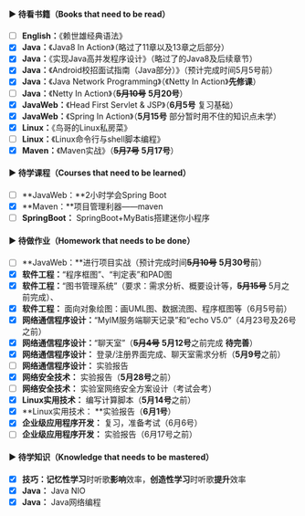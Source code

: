 #### ▶ 待看书籍（Books that need to be read）

- [ ] **English：**《赖世雄经典语法》
- [x] **Java：**《Java8 In Action》（略过了11章以及13章之后部分）
- [x] **Java：**《实现Java高并发程序设计》（略过了的Java8及后续章节）
- [x] **Java：**《Android校招面试指南（Java部分）》（预计完成时间5月5号前）
- [x] **Java：**《Java Network Programming》（《Netty In Action》**先修课**）
- [ ] **Java：**《Netty In Action》（~~**5月10号**~~ **5月20号**）
- [x] **JavaWeb：**《Head First Servlet & JSP》（**6月5号** 复习基础）
- [x] **JavaWeb：**《Spring In Action》（**5月15号** 部分暂时用不住的知识点未学）
- [x] **Linux：**《鸟哥的Linux私房菜》
- [ ] **Linux：**《Linux命令行与shell脚本编程》
- [x] **Maven：**《Maven实战》（~~**5月7号**~~ **5月17号**）

#### ▶ 待学课程（Courses that need to be learned）

- [ ] **JavaWeb：**2小时学会Spring Boot
- [x] **Maven：**项目管理利器——maven
- [ ] **SpringBoot：** SpringBoot+MyBatis搭建迷你小程序

#### ▶ 待做作业（Homework that needs to be done）

- [ ] **JavaWeb：**进行项目实战（预计完成时间~~**5月10号**~~ **5月30号**前）
- [x] **软件工程：**“程序框图”、“判定表”和PAD图
- [x] **软件工程：**“图书管理系统”（要求：需求分析、概要设计等，**~~5月15号~~** 5月之前完成）、
- [x] **软件工程：** 面向对象绘图：画UML图、数据流图、程序框图等（6月5号前）
- [x] **网络通信程序设计：**“MyIM服务端聊天记录”和“echo V5.0”（4月23号及26号之前）
- [x] **网络通信程序设计：**“聊天室”（~~**5月4号**~~ **5月12号**之前完成 **待完善**）
- [x] **网络通信程序设计：** 登录/注册界面完成、聊天室需求分析（**5月9号**之前）
- [ ] **网络通信程序设计：** 实验报告
- [x] **网络安全技术：** 实验报告（**5月28号**之前）
- [ ] **网络安全技术：** 实验室网络安全方案设计（考试会考）
- [x] **Linux实用技术：** 编写计算脚本（**5月14号**之前）
- [x] **Linux实用技术： **实验报告（**6月1号**）
- [x] **企业级应用程序开发：** 复习，准备考试（6月6号）
- [ ] **企业级应用程序开发：** 实验报告（6月17号之前）

####                                                              ▶ 待学知识（Knowledge that needs to be mastered） 

- [x] **技巧：记忆性学习**时听歌**影响**效率，**创造性学习**时听歌**提升**效率
- [x] **Java：** Java NIO
- [x] **Java：** Java网络编程

